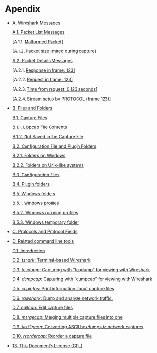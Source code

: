 # Apendix

- [A. Wireshark Messages](https://www.wireshark.org/docs/wsug_html_chunked/AppMessages.html)

  [A.1. Packet List Messages](https://www.wireshark.org/docs/wsug_html_chunked/AppMessages.html#AppMessagesList)

  [A.1.1. [Malformed Packet\]](https://www.wireshark.org/docs/wsug_html_chunked/AppMessages.html#_malformed_packet)

  [A.1.2. [Packet size limited during capture\]](https://www.wireshark.org/docs/wsug_html_chunked/AppMessages.html#_packet_size_limited_during_capture)

  [A.2. Packet Details Messages](https://www.wireshark.org/docs/wsug_html_chunked/AppMessagesDetails.html)

  [A.2.1. [Response in frame: 123\]](https://www.wireshark.org/docs/wsug_html_chunked/AppMessagesDetails.html#_response_in_frame_123)

  [A.2.2. [Request in frame: 123\]](https://www.wireshark.org/docs/wsug_html_chunked/AppMessagesDetails.html#_request_in_frame_123)

  [A.2.3. [Time from request: 0.123 seconds\]](https://www.wireshark.org/docs/wsug_html_chunked/AppMessagesDetails.html#_time_from_request_0_123_seconds)

  [A.2.4. [Stream setup by PROTOCOL (frame 123)\]](https://www.wireshark.org/docs/wsug_html_chunked/AppMessagesDetails.html#_stream_setup_by_protocol_frame_123)

  

- [B. Files and Folders](https://www.wireshark.org/docs/wsug_html_chunked/AppFiles.html)

  [B.1. Capture Files](https://www.wireshark.org/docs/wsug_html_chunked/AppFiles.html#ChAppFilesCaptureFilesSection)

  [B.1.1. Libpcap File Contents](https://www.wireshark.org/docs/wsug_html_chunked/AppFiles.html#ChIOFileContentSection)

  [B.1.2. Not Saved in the Capture File](https://www.wireshark.org/docs/wsug_html_chunked/AppFiles.html#ChIOFileNotContentSection)

  [B.2. Configuration File and Plugin Folders](https://www.wireshark.org/docs/wsug_html_chunked/ChConfigurationPluginFolders.html)

  [B.2.1. Folders on Windows](https://www.wireshark.org/docs/wsug_html_chunked/ChConfigurationPluginFolders.html#_folders_on_windows)

  [B.2.2. Folders on Unix-like systems](https://www.wireshark.org/docs/wsug_html_chunked/ChConfigurationPluginFolders.html#_folders_on_unix_like_systems)

  [B.3. Configuration Files](https://www.wireshark.org/docs/wsug_html_chunked/ChAppFilesConfigurationSection.html)

  [B.4. Plugin folders](https://www.wireshark.org/docs/wsug_html_chunked/ChPluginFolders.html)

  [B.5. Windows folders](https://www.wireshark.org/docs/wsug_html_chunked/ChWindowsFolder.html)

  [B.5.1. Windows profiles](https://www.wireshark.org/docs/wsug_html_chunked/ChWindowsFolder.html#ChWindowsProfiles)

  [B.5.2. Windows roaming profiles](https://www.wireshark.org/docs/wsug_html_chunked/ChWindowsFolder.html#ChWindowsRoamingProfiles)

  [B.5.3. Windows temporary folder](https://www.wireshark.org/docs/wsug_html_chunked/ChWindowsFolder.html#ChWindowsTempFolder)


- [C. Protocols and Protocol Fields](https://www.wireshark.org/docs/wsug_html_chunked/AppProtocols.html)


- [D. Related command line tools](https://www.wireshark.org/docs/wsug_html_chunked/AppTools.html)

  [D.1. Introduction](https://www.wireshark.org/docs/wsug_html_chunked/AppTools.html#AppToolsIntroduction)

  [D.2. *tshark*: Terminal-based Wireshark](https://www.wireshark.org/docs/wsug_html_chunked/AppToolstshark.html)

  [D.3. *tcpdump*: Capturing with “tcpdump” for viewing with Wireshark](https://www.wireshark.org/docs/wsug_html_chunked/AppToolstcpdump.html)

  [D.4. *dumpcap*: Capturing with “dumpcap” for viewing with Wireshark](https://www.wireshark.org/docs/wsug_html_chunked/AppToolsdumpcap.html)

  [D.5. *capinfos*: Print information about capture files](https://www.wireshark.org/docs/wsug_html_chunked/AppToolscapinfos.html)

  [D.6. *rawshark*: Dump and analyze network traffic.](https://www.wireshark.org/docs/wsug_html_chunked/AppToolsrawshark.html)

  [D.7. *editcap*: Edit capture files](https://www.wireshark.org/docs/wsug_html_chunked/AppToolseditcap.html)

  [D.8. *mergecap*: Merging multiple capture files into one](https://www.wireshark.org/docs/wsug_html_chunked/AppToolsmergecap.html)

  [D.9. *text2pcap*: Converting ASCII hexdumps to network captures](https://www.wireshark.org/docs/wsug_html_chunked/AppToolstext2pcap.html)

  [D.10. *reordercap*: Reorder a capture file](https://www.wireshark.org/docs/wsug_html_chunked/AppToolsreordercap.html)

- [13. This Document’s License (GPL)](https://www.wireshark.org/docs/wsug_html_chunked/AppGPL.html)